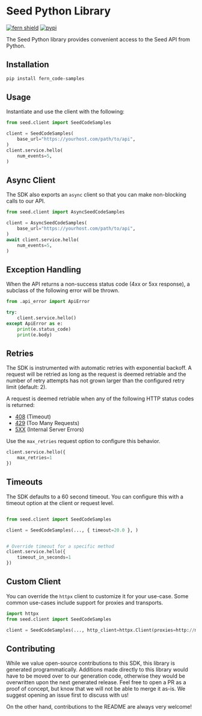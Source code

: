 # Seed Python Library

[![fern shield](https://img.shields.io/badge/%F0%9F%8C%BF-SDK%20generated%20by%20Fern-brightgreen)](https://github.com/fern-api/fern)
[![pypi](https://img.shields.io/pypi/v/fern_code-samples)](https://pypi.python.org/pypi/fern_code-samples)

The Seed Python library provides convenient access to the Seed API from Python.

## Installation

```sh
pip install fern_code-samples
```

## Usage

Instantiate and use the client with the following:

```python
from seed.client import SeedCodeSamples

client = SeedCodeSamples(
    base_url="https://yourhost.com/path/to/api",
)
client.service.hello(
    num_events=5,
)
```

## Async Client

The SDK also exports an `async` client so that you can make non-blocking calls to our API.

```python
from seed.client import AsyncSeedCodeSamples

client = AsyncSeedCodeSamples(
    base_url="https://yourhost.com/path/to/api",
)
await client.service.hello(
    num_events=5,
)
```

## Exception Handling

When the API returns a non-success status code (4xx or 5xx response), a subclass of the following error
will be thrown.

```python
from .api_error import ApiError

try:
    client.service.hello()
except ApiError as e:
    print(e.status_code)
    print(e.body)
```

## Retries

The SDK is instrumented with automatic retries with exponential backoff. A request will be retried as long
as the request is deemed retriable and the number of retry attempts has not grown larger than the configured
retry limit (default: 2).

A request is deemed retriable when any of the following HTTP status codes is returned:

- [408](https://developer.mozilla.org/en-US/docs/Web/HTTP/Status/408) (Timeout)
- [429](https://developer.mozilla.org/en-US/docs/Web/HTTP/Status/429) (Too Many Requests)
- [5XX](https://developer.mozilla.org/en-US/docs/Web/HTTP/Status/500) (Internal Server Errors)

Use the `max_retries` request option to configure this behavior.

```python
client.service.hello({
    max_retries=1
})
```

## Timeouts

The SDK defaults to a 60 second timeout. You can configure this with a timeout option at the client or request level.

```python

from seed.client import SeedCodeSamples

client = SeedCodeSamples(..., { timeout=20.0 }, )


# Override timeout for a specific method
client.service.hello({
    timeout_in_seconds=1
})
```

## Custom Client

You can override the `httpx` client to customize it for your use-case. Some common use-cases include support for proxies
and transports.
```python
import httpx
from seed.client import SeedCodeSamples

client = SeedCodeSamples(..., http_client=httpx.Client(proxies=http://my.test.proxy.example.com, transport=httpx.HTTPTransport(local_address="0.0.0.0"), ), )
```

## Contributing

While we value open-source contributions to this SDK, this library is generated programmatically.
Additions made directly to this library would have to be moved over to our generation code,
otherwise they would be overwritten upon the next generated release. Feel free to open a PR as
a proof of concept, but know that we will not be able to merge it as-is. We suggest opening
an issue first to discuss with us!

On the other hand, contributions to the README are always very welcome!
